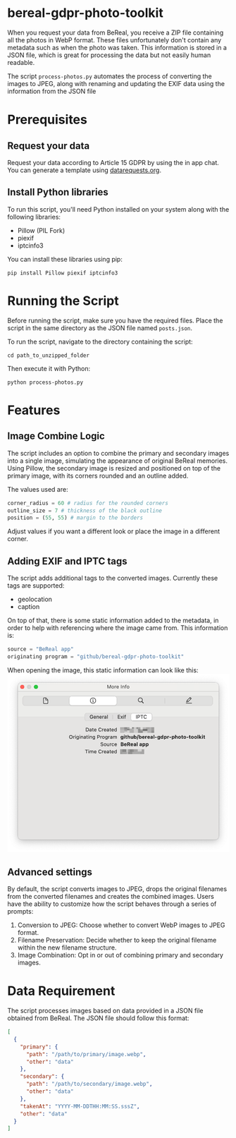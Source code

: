 # bereal-gdpr-photo-toolkit
When you request your data from BeReal, you receive a ZIP file containing all the photos in WebP format. These files unfortunately don't contain any metadata such as when the photo was taken. This information is stored in a JSON file, which is great for processing the data but not easily human readable. 

The script `process-photos.py` automates the process of converting the images to JPEG, along with renaming and updating the EXIF data using the information from the JSON file

# Prerequisites
## Request your data
Request your data according to Article 15 GDPR by using the in app chat. You can generate a template using [datarequests.org](https://www.datarequests.org/generator/).

## Install Python libraries
To run this script, you'll need Python installed on your system along with the following libraries:

- Pillow (PIL Fork)
- piexif
- iptcinfo3

You can install these libraries using pip:

```console
pip install Pillow piexif iptcinfo3
```


# Running the Script
Before running the script, make sure you have the required files. Place the script in the same directory as the JSON file named `posts.json`.

To run the script, navigate to the directory containing the script:

```console
cd path_to_unzipped_folder
```

Then execute it with Python:

```console
python process-photos.py
```

# Features
## Image Combine Logic

The script includes an option to combine the primary and secondary images into a single image, simulating the appearance of original BeReal memories. Using Pillow, the secondary image is resized and positioned on top of the primary image, with its corners rounded and an outline added.

The values used are:

```python
corner_radius = 60 # radius for the rounded corners
outline_size = 7 # thickness of the black outline
position = (55, 55) # margin to the borders
```
Adjust values if you want a different look or place the image in a different corner.

## Adding EXIF and IPTC tags
The script adds additional tags to the converted images. Currently these tags are supported:
- geolocation
- caption

On top of that, there is some static information added to the metadata, in order to help with referencing where the image came from. This information is:
```python
source = "BeReal app"
originating program = "github/bereal-gdpr-photo-toolkit"
```

When opening the image, this static information can look like this:
![](images/screenshot_iptc.png)

## Advanced settings

By default, the script converts images to JPEG, drops the original filenames from the converted filenames and creates the combined images. Users have the ability to customize how the script behaves through a series of prompts:

1. Conversion to JPEG: Choose whether to convert WebP images to JPEG format.
2. Filename Preservation: Decide whether to keep the original filename within the new filename structure.
3. Image Combination: Opt in or out of combining primary and secondary images.

# Data Requirement
The script processes images based on data provided in a JSON file obtained from BeReal. The JSON file should follow this format:

```json
[
  {
    "primary": {
      "path": "/path/to/primary/image.webp",
      "other": "data"
    },
    "secondary": {
      "path": "/path/to/secondary/image.webp",
      "other": "data"
    },
    "takenAt": "YYYY-MM-DDTHH:MM:SS.sssZ",
    "other": "data"
  }
]
```
